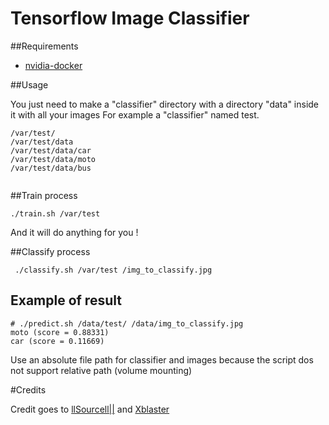 # Tensorflow Image Classifier

##Requirements

* [nvidia-docker](https://github.com/NVIDIA/nvidia-docker)

##Usage 

You just need to make a "classifier" directory with a directory "data" inside it with all your images
For example a "classifier" named test.

```
/var/test/
/var/test/data
/var/test/data/car
/var/test/data/moto
/var/test/data/bus
 
```

##Train process
 ```
 ./train.sh /var/test
``` 
And it will do anything for you !

##Classify process

```
 ./classify.sh /var/test /img_to_classify.jpg
```

## Example of result
```
# ./predict.sh /data/test/ /data/img_to_classify.jpg
moto (score = 0.88331)
car (score = 0.11669)
```

Use an absolute file path for classifier and images because the script dos not support relative path (volume mounting)


#Credits

Credit goes to 
[llSourcell||](https://github.com/llSourcell/tensorflow_image_classifier) and
[Xblaster](https://github.com/xblaster)



